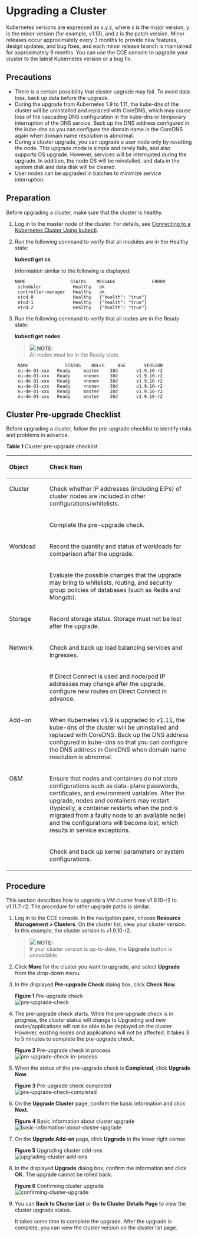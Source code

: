 # Upgrading a Cluster<a name="cce_01_0120"></a>

Kubernetes versions are expressed as x.y.z, where x is the major version, y is the minor version \(for example, v1.13\), and z is the patch version. Minor releases occur approximately every 3 months to provide new features, design updates, and bug fixes, and each minor release branch is maintained for approximately 9 months. You can use the CCE console to upgrade your cluster to the latest Kubernetes version or a bug fix.

## Precautions<a name="section193655817282"></a>

-   There is a certain possibility that cluster upgrade may fail. To avoid data loss, back up data before the upgrade.
-   During the upgrade from Kubernetes 1.9 to 1.11, the kube-dns of the cluster will be uninstalled and replaced with CoreDNS, which may cause loss of the cascading DNS configuration in the kube-dns or temporary interruption of the DNS service. Back up the DNS address configured in the kube-dns so you can configure the domain name in the CoreDNS again when domain name resolution is abnormal.
-   During a cluster upgrade, you can upgrade a user node only by resetting the node. This upgrade mode is simple and rarely fails, and also supports OS upgrade. However, services will be interrupted during the upgrade. In addition, the node OS will be reinstalled, and data in the system disk and data disk will be cleared.
-   User nodes can be upgraded in batches to minimize service interruption.

## Preparation<a name="section9871020102918"></a>

Before upgrading a cluster, make sure that the cluster is healthy.

1.  Log in to the master node of the cluster. For details, see  [Connecting to a Kubernetes Cluster Using kubectl](connecting-to-a-kubernetes-cluster-using-kubectl.md).
2.  Run the following command to verify that all modules are in the Healthy state:

    **kubectl get cs**

    Information similar to the following is displayed:

    ```
    NAME                 STATUS    MESSAGE              ERROR
     scheduler            Healthy   ok
     controller-manager   Healthy   ok
     etcd-0               Healthy   {"health": "true"}
     etcd-1               Healthy   {"health": "true"}
     etcd-2               Healthy   {"health": "true"}
    ```

3.  Run the following command to verify that all nodes are in the Ready state:

    **kubectl get nodes**

    >![](/images/icon-note.gif) **NOTE:**   
    >All nodes must be in the Ready state.  

    ```
     NAME              STATUS    ROLES     AGE       VERSION
     eu-de-01-xxx   Ready     master    38d       v1.9.10-r2
     eu-de-01-xxx   Ready     <none>    38d       v1.9.10-r2
     eu-de-01-xxx   Ready     <none>    38d       v1.9.10-r2
     eu-de-01-xxx   Ready     <none>    38d       v1.9.10-r2
     eu-de-01-xxx   Ready     master    38d       v1.9.10-r2
     eu-de-01-xxx   Ready     master    38d       v1.9.10-r2
    ```


## Cluster Pre-upgrade Checklist<a name="section14190181819293"></a>

Before upgrading a cluster, follow the pre-upgrade checklist to identify risks and problems in advance.

**Table  1**  Cluster pre-upgrade checklist

<a name="table1238111218323"></a>
<table><thead align="left"><tr id="row132391129329"><th class="cellrowborder" valign="top" width="21.709999999999997%" id="mcps1.2.3.1.1"><p id="p1423913122324"><a name="p1423913122324"></a><a name="p1423913122324"></a>Object</p>
</th>
<th class="cellrowborder" valign="top" width="78.29%" id="mcps1.2.3.1.2"><p id="p18239161220325"><a name="p18239161220325"></a><a name="p18239161220325"></a>Check Item</p>
</th>
</tr>
</thead>
<tbody><tr id="row424018124321"><td class="cellrowborder" rowspan="2" valign="top" width="21.709999999999997%" headers="mcps1.2.3.1.1 "><p id="p1524071220320"><a name="p1524071220320"></a><a name="p1524071220320"></a>Cluster</p>
</td>
<td class="cellrowborder" valign="top" width="78.29%" headers="mcps1.2.3.1.2 "><p id="p1324061214324"><a name="p1324061214324"></a><a name="p1324061214324"></a>Check whether IP addresses (including EIPs) of cluster nodes are included in other configurations/whitelists.</p>
</td>
</tr>
<tr id="row824016123329"><td class="cellrowborder" valign="top" headers="mcps1.2.3.1.1 "><p id="p20240812143219"><a name="p20240812143219"></a><a name="p20240812143219"></a>Complete the pre-upgrade check.</p>
</td>
</tr>
<tr id="row924013120321"><td class="cellrowborder" rowspan="2" valign="top" width="21.709999999999997%" headers="mcps1.2.3.1.1 "><p id="p1724021216325"><a name="p1724021216325"></a><a name="p1724021216325"></a>Workload</p>
</td>
<td class="cellrowborder" valign="top" width="78.29%" headers="mcps1.2.3.1.2 "><p id="p1424041263216"><a name="p1424041263216"></a><a name="p1424041263216"></a>Record the quantity and status of workloads for comparison after the upgrade.</p>
</td>
</tr>
<tr id="row1296933813911"><td class="cellrowborder" valign="top" headers="mcps1.2.3.1.1 "><p id="p59693385919"><a name="p59693385919"></a><a name="p59693385919"></a>Evaluate the possible changes that the upgrade may bring to whitelists, routing, and security group policies of databases (such as Redis and Mongdb).</p>
</td>
</tr>
<tr id="row15579521103820"><td class="cellrowborder" valign="top" width="21.709999999999997%" headers="mcps1.2.3.1.1 "><p id="p12579172163813"><a name="p12579172163813"></a><a name="p12579172163813"></a>Storage</p>
</td>
<td class="cellrowborder" valign="top" width="78.29%" headers="mcps1.2.3.1.2 "><p id="p257992123818"><a name="p257992123818"></a><a name="p257992123818"></a>Record storage status. Storage must not be lost after the upgrade.</p>
</td>
</tr>
<tr id="row1740471712383"><td class="cellrowborder" rowspan="2" valign="top" width="21.709999999999997%" headers="mcps1.2.3.1.1 "><p id="p640513174387"><a name="p640513174387"></a><a name="p640513174387"></a>Network</p>
<p id="p1578613471673"><a name="p1578613471673"></a><a name="p1578613471673"></a></p>
</td>
<td class="cellrowborder" valign="top" width="78.29%" headers="mcps1.2.3.1.2 "><p id="p340521718381"><a name="p340521718381"></a><a name="p340521718381"></a>Check and back up load balancing services and Ingresses.</p>
</td>
</tr>
<tr id="row1178610472077"><td class="cellrowborder" valign="top" headers="mcps1.2.3.1.1 "><p id="p1478694720715"><a name="p1478694720715"></a><a name="p1478694720715"></a>If Direct Connect is used and node/pod IP addresses may change after the upgrade, configure new routes on Direct Connect in advance.</p>
</td>
</tr>
<tr id="row146320432505"><td class="cellrowborder" valign="top" width="21.709999999999997%" headers="mcps1.2.3.1.1 "><p id="p7631443125015"><a name="p7631443125015"></a><a name="p7631443125015"></a>Add-on</p>
</td>
<td class="cellrowborder" valign="top" width="78.29%" headers="mcps1.2.3.1.2 "><p id="p106364317505"><a name="p106364317505"></a><a name="p106364317505"></a>When Kubernetes v1.9 is upgraded to v1.11, the kube-dns of the cluster will be uninstalled and replaced with CoreDNS. Back up the DNS address configured in kube-dns so that you can configure the DNS address in CoreDNS when domain name resolution is abnormal.</p>
</td>
</tr>
<tr id="row96853135389"><td class="cellrowborder" rowspan="2" valign="top" width="21.709999999999997%" headers="mcps1.2.3.1.1 "><p id="p46861813153810"><a name="p46861813153810"></a><a name="p46861813153810"></a>O&amp;M</p>
</td>
<td class="cellrowborder" valign="top" width="78.29%" headers="mcps1.2.3.1.2 "><p id="p868691311386"><a name="p868691311386"></a><a name="p868691311386"></a>Ensure that nodes and containers do not store configurations such as data-plane passwords, certificates, and environment variables. After the upgrade, nodes and containers may restart (typically, a container restarts when the pod is migrated from a faulty node to an available node) and the configurations will become lost, which results in service exceptions.</p>
</td>
</tr>
<tr id="row202401212143211"><td class="cellrowborder" valign="top" headers="mcps1.2.3.1.1 "><p id="p142408126323"><a name="p142408126323"></a><a name="p142408126323"></a>Check and back up kernel parameters or system configurations.</p>
</td>
</tr>
</tbody>
</table>

## Procedure<a name="section9456205813519"></a>

This section describes how to upgrade a VM cluster from v1.9.10-r2 to v1.11.7-r2. The procedure for other upgrade paths is similar.

1.  Log in to the CCE console. In the navigation pane, choose  **Resource Management \> Clusters**. On the cluster list, view your cluster version. In this example, the cluster version is v1.9.10-r2.

    >![](/images/icon-note.gif) **NOTE:**   
    >If your cluster version is up-to-date, the  **Upgrade**  button is unavailable.  

2.  Click  **More**  for the cluster you want to upgrade, and select  **Upgrade**  from the drop-down menu.
3.  In the displayed  **Pre-upgrade Check**  dialog box, click  **Check Now**.

    **Figure  1**  Pre-upgrade check<a name="fig222963412364"></a>  
    ![](figures/pre-upgrade-check.png "pre-upgrade-check")

4.  The pre-upgrade check starts. While the pre-upgrade check is in progress, the cluster status will change to Upgrading and new nodes/applications will not be able to be deployed on the cluster. However, existing nodes and applications will not be affected. It takes 3 to 5 minutes to complete the pre-upgrade check.

    **Figure  2**  Pre-upgrade check in process<a name="fig7449134343916"></a>  
    ![](figures/pre-upgrade-check-in-process.png "pre-upgrade-check-in-process")

5.  When the status of the pre-upgrade check is  **Completed**, click  **Upgrade Now**.

    **Figure  3**  Pre-upgrade check completed<a name="fig6715157124019"></a>  
    ![](figures/pre-upgrade-check-completed.png "pre-upgrade-check-completed")

6.  On the  **Upgrade Cluster**  page, confirm the basic information and click  **Next**.

    **Figure  4**  Basic information about cluster upgrade<a name="fig112061923419"></a>  
    ![](figures/basic-information-about-cluster-upgrade.png "basic-information-about-cluster-upgrade")

7.  On the  **Upgrade Add-on**  page, click  **Upgrade**  in the lower right corner.

    **Figure  5**  Upgrading cluster add-ons<a name="fig107810284215"></a>  
    ![](figures/upgrading-cluster-add-ons.png "upgrading-cluster-add-ons")

8.  In the displayed  **Upgrade**  dialog box, confirm the information and click  **OK**. The upgrade cannot be rolled back.

    **Figure  6**  Confirming cluster upgrade<a name="fig1221222915614"></a>  
    ![](figures/confirming-cluster-upgrade.png "confirming-cluster-upgrade")

9.  You can  **Back to Cluster List**  or  **Go to Cluster Details Page**  to view the cluster upgrade status.

    It takes some time to complete the upgrade. After the upgrade is complete, you can view the cluster version on the cluster list page.


